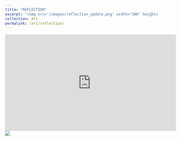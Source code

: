 ```yaml
---
title: "REFLECTION"
excerpt: "<img src='/images/reflection_update.png' width='580' height='auto'>"
collection: Art
permalink: /art/reflection/
---
```

<iframe width="560" height="315" src="https://www.youtube.com/embed/TAfD9mtaWcg?si=Yjw2utMUt9i1CEsN" title="YouTube video player" frameborder="0" allow="accelerometer; autoplay; clipboard-write; encrypted-media; gyroscope; picture-in-picture; web-share" referrerpolicy="strict-origin-when-cross-origin" allowfullscreen></iframe>

<img src='/images/reflection_update.png'>
